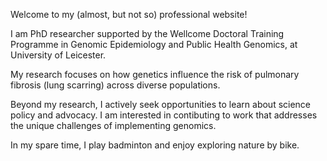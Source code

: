 Welcome to my (almost, but not so) professional website!  

I am PhD researcher supported by the Wellcome Doctoral Training Programme in Genomic Epidemiology and Public Health Genomics, at University of Leicester.  

My research focuses on how genetics influence the risk of pulmonary fibrosis (lung scarring) across diverse populations.  

Beyond my research, I actively seek opportunities to learn about science policy and advocacy. I am interested in contibuting to work that addresses the unique challenges of implementing genomics.  

In my spare time, I play badminton and enjoy exploring nature by bike.
